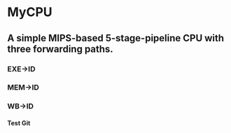 # MyCPU
## A simple MIPS-based 5-stage-pipeline CPU with three forwarding paths.
### EXE->ID
### MEM->ID
### WB->ID
#### Test Git